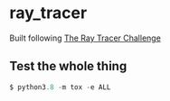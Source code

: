 # ray_tracer
Built following [The Ray Tracer Challenge](http://www.raytracerchallenge.com/)

## Test the whole thing
```python
$ python3.8 -m tox -e ALL
```
